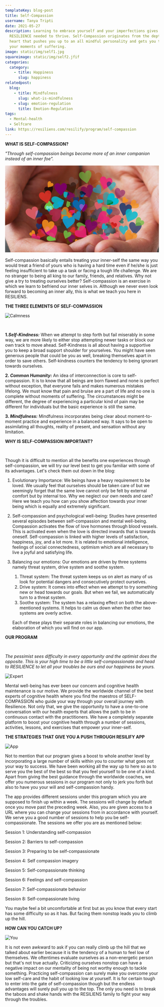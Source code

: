 ```yaml
---
templateKey: blog-post
title: Self-Compassion
username: Tanya Tripti
date: 2021-05-27
description: Learning to embrace yourself and your imperfections gives you the
  RESILIENCE needed to thrive. Self-Compassion originates from the depth of the
  heart that pushes you up to an all mindful personality and gets you to drop
  your moments of suffering.
image: static/img/self1.jpg
squareimage: static/img/self2.jfif
categories:
  category:
    - title: Happiness
      slug: happiness
relatedpost:
  blog:
    - title: Mindfulness
      slug: what-is-mindfulness
    - slug: emotion-regulation
      title: Emotion-Regulation
tags:
  - Mental-health
  - Selfcare
link: https://resiliens.com/resilify/program/self-compassion
---
```

<!--StartFragment-->

**WHAT IS SELF-COMPASSION?**

*"Through self-compassion beings become more of an inner companion instead of an inner foe".*

![Save yourself](static/img/self3.jpg "Save yourself")

Self-compassion basically entails treating your inner-self the same way you would treat a friend of yours who is having a hard time even if he/she is just feeling insufficient to take up a task or facing a tough life challenge. We are no stranger to being all king to our family, friends, and relatives. Why not give a try to treating ourselves better? Self-compassion is an exercise in which we learn to befriend our inner selves in. Although we never even look forward to becoming an inner ally, this is what we teach you here in RESILIENS.

**THE THREE ELEMENTS OF SELF-COMPASSION**

![Calmness](/img/relax.jpg "Calmness")

![]()

**1.*Self-Kindness:*** When we attempt to step forth but fail miserably in some way, we are more likely to either stop attempting newer tasks or block our own track to move ahead. Self-Kindness is all about having a supportive you to keep a broad support shoulder for yourselves. You might have seen generous people that could be you as well, breaking themselves apart in order to save others. Self-kindness counters the tendency to being ignorant towards ourselves.

**2. *Common Humanity:*** An idea of interconnection is core to self-compassion. It is to know that all beings are born flawed and none is perfect without exception, that everyone fails and makes numerous mistakes lifelong. We must know that pain and bruise are a part of life and no one is complete without moments of suffering. The circumstances might be different, the degree of experiencing a particular kind of pain may be different for individuals but the basic experience is still the same.

**3. *Mindfulness:*** Mindfulness incorporates being clear about moment-to-moment practice and experience in a balanced way. It says to be open to assimilating all thoughts, reality of present, and sensation without any limitation.

**WHY IS SELF-COMPASSION IMPORTANT?**

![]()

Though it is difficult to mention all the benefits one experiences through self-compassion, we will try our level best to get you familiar with some of its advantages. Let's check them out down in the blog:

1. Evolutionary Importance: We beings have a heavy requirement to be loved. We usually feel that ourselves should be taken care of but we seemingly forget that the same love cannot only be felt by external comfort but by internal too. Why we neglect our own needs and care? Here we teach you how can you show affection towards your inner being which is equally and extremely significant.
2. Self-compassion and psychological well-being: Studies have presented several episodes between self-compassion and mental well-being. Compassion activates the flow of love hormones through blood vessels. This is activated even when the love is directed inwards that is towards oneself. Self-compassion is linked with higher levels of satisfaction, happiness, joy, and a lot more. It is related to emotional intelligence, feelings of social connectedness, optimism which are all necessary to live a joyful and satisfying life.
3. Balancing our emotions: Our emotions are driven by three systems namely threat system, drive system and soothe system.

   1. Threat system: The threat system keeps us on alert as many of us look for potential dangers and consecutively protect ourselves.
   2. Drive system: It comes into effect when we attempt to try something new or head towards our goals. But when we fail, we automatically turn to a threat system.
   3. Soothe system: The system has a relaxing effect on both the above-mentioned systems. It helps to calm us down when the other two systems are overly active.

     Each of these plays their separate roles in balancing our emotions, the elaboration of which you will find on our app. 

**OUR PROGRAM**

![]()

*The pessimist sees difficulty in every opportunity and the optimist does the opposite. This is your high time to be a little self-compassionate and head to RESILIENCE to let all your troubles be ours and our happiness be yours.*

![Expert](/img/mindful-attention.jpeg "Expert")

Mental well-being has ever been our concern and cognitive health maintenance is our motive. We provide the worldwide channel of the best experts of cognitive health where you find the maestros of SELF-COMPASSION who guide your way through your overall journey with Resilience. Not only that, we give the opportunity to have a one-to-one conversation with our health experts that allows the path to be in continuous contact with the practitioners. We have a completely separate platform to boost your cognitive health through a number of sessions, activities, lessons, and exercises that empower your inner-self.

**THE STRATEGIES THAT GIVE YOU A PUSH THROUGH RESILIFY APP**

![App](/img/mobile-usage.jpg "App")

Not to mention that our program gives a boost to whole another level by incorporating a large number of skills within you to counter what goes not your way to success. We have been working all the way up to here so as to serve you the best of the best so that you feel yourself to be one of a kind. Apart from giving the best guidance through the worldwide coaches, we offer you numerous sessions in our program not only to jerk you forth but also to have you your will and self-compassion handy.

 The app provides different sessions under this program which you are supposed to finish up within a week. The sessions will change by default once you move past the preceding week. Also, you are given access to a URL where you can change your sessions from in accordance with yourself. We serve you a good number of sessions to help you be self-compassionate.  The sessions we offer you are as mentioned below:

Session 1: Understanding self-compassion

Session 2: Barriers to self-compassion

Session 3: Preparing to be self-compassionate

Session 4: Self compassion imagery

Session 5: Self-compassionate thinking

Session 6: Feelings and self-compassion

Session 7: Self-compassionate behavior

Session 8: Self-compassionate living

You maybe feel a bit uncomfortable at first but as you know that every start has some difficulty so as it has. But facing them nonstop leads you  to climb up the hill.

**HOW CAN YOU CATCH UP?**

![You](/img/cbt-anxiety.jpg "You")

It is not even awkward to ask if you can really climb up the hill that we talked about earlier because it is the tendency of a human to feel low of themselves. We oftentimes evaluate ourselves as a non-energetic person but that's not true actually. Criticizing ourselves nonstop can have a negative impact on our mentality of being not worthy enough to tackle something. Practicing self-compassion can surely make you overcome your low self-care and the habit of looking low at yourself. It is for certain tough to enter into the gate of self-compassion though but the endless advantages will surely pull you up to the top. The only you need is to break the taboos and shake hands with the RESILIENS family to fight your way through the troubles. 

<!--EndFragment-->